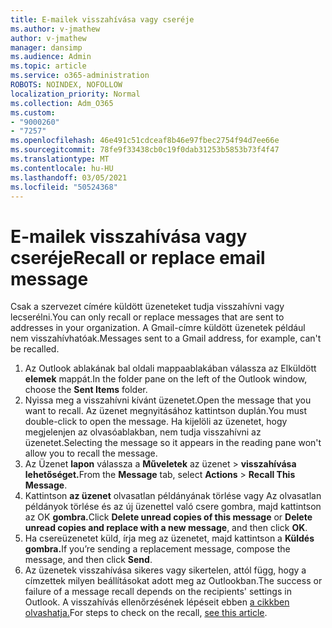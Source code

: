 ```yaml
---
title: E-mailek visszahívása vagy cseréje
ms.author: v-jmathew
author: v-jmathew
manager: dansimp
ms.audience: Admin
ms.topic: article
ms.service: o365-administration
ROBOTS: NOINDEX, NOFOLLOW
localization_priority: Normal
ms.collection: Adm_O365
ms.custom:
- "9000260"
- "7257"
ms.openlocfilehash: 46e491c51cdceaf8b46e97fbec2754f94d7ee66e
ms.sourcegitcommit: 78fe9f33438cb0c19f0dab31253b5853b73f4f47
ms.translationtype: MT
ms.contentlocale: hu-HU
ms.lasthandoff: 03/05/2021
ms.locfileid: "50524368"
---
```

# <a name="recall-or-replace-email-message"></a><span data-ttu-id="2f540-102">E-mailek visszahívása vagy cseréje</span><span class="sxs-lookup"><span data-stu-id="2f540-102">Recall or replace email message</span></span>

<span data-ttu-id="2f540-103">Csak a szervezet címére küldött üzeneteket tudja visszahívni vagy lecserélni.</span><span class="sxs-lookup"><span data-stu-id="2f540-103">You can only recall or replace messages that are sent to addresses in your organization.</span></span> <span data-ttu-id="2f540-104">A Gmail-címre küldött üzenetek például nem visszahívhatóak.</span><span class="sxs-lookup"><span data-stu-id="2f540-104">Messages sent to a Gmail address, for example, can't be recalled.</span></span>

1. <span data-ttu-id="2f540-105">Az Outlook ablakának bal oldali mappaablakában válassza az Elküldött **elemek** mappát.</span><span class="sxs-lookup"><span data-stu-id="2f540-105">In the folder pane on the left of the Outlook window, choose the **Sent Items** folder.</span></span>
2. <span data-ttu-id="2f540-106">Nyissa meg a visszahívni kívánt üzenetet.</span><span class="sxs-lookup"><span data-stu-id="2f540-106">Open the message that you want to recall.</span></span> <span data-ttu-id="2f540-107">Az üzenet megnyitásához kattintson duplán.</span><span class="sxs-lookup"><span data-stu-id="2f540-107">You must double-click to open the message.</span></span> <span data-ttu-id="2f540-108">Ha kijelöli az üzenetet, hogy megjelenjen az olvasóablakban, nem tudja visszahívni az üzenetet.</span><span class="sxs-lookup"><span data-stu-id="2f540-108">Selecting the message so it appears in the reading pane won't allow you to recall the message.</span></span>
3. <span data-ttu-id="2f540-109">Az Üzenet **lapon** válassza a **Műveletek** az üzenet  >  **visszahívása lehetőséget.**</span><span class="sxs-lookup"><span data-stu-id="2f540-109">From the **Message** tab, select **Actions** > **Recall This Message**.</span></span>
4. <span data-ttu-id="2f540-110">Kattintson **az üzenet** olvasatlan példányának törlése vagy Az olvasatlan példányok törlése és az új üzenettel való csere gombra, majd kattintson az OK  **gombra.**</span><span class="sxs-lookup"><span data-stu-id="2f540-110">Click **Delete unread copies of this message** or **Delete unread copies and replace with a new message**, and then click **OK**.</span></span>
5. <span data-ttu-id="2f540-111">Ha csereüzenetet küld, írja meg az üzenetet, majd kattintson a **Küldés gombra.**</span><span class="sxs-lookup"><span data-stu-id="2f540-111">If you’re sending a replacement message, compose the message, and then click **Send**.</span></span>
6. <span data-ttu-id="2f540-112">Az üzenetek visszahívása sikeres vagy sikertelen, attól függ, hogy a címzettek milyen beállításokat adott meg az Outlookban.</span><span class="sxs-lookup"><span data-stu-id="2f540-112">The success or failure of a message recall depends on the recipients' settings in Outlook.</span></span> <span data-ttu-id="2f540-113">A visszahívás ellenőrzésének lépéseit ebben [a cikkben olvashatja.](https://support.office.com/article/recall-or-replace-an-email-message-that-you-sent-35027f88-d655-4554-b4f8-6c0729a723a0#tocheck)</span><span class="sxs-lookup"><span data-stu-id="2f540-113">For steps to check on the recall, [see this article](https://support.office.com/article/recall-or-replace-an-email-message-that-you-sent-35027f88-d655-4554-b4f8-6c0729a723a0#tocheck).</span></span>
